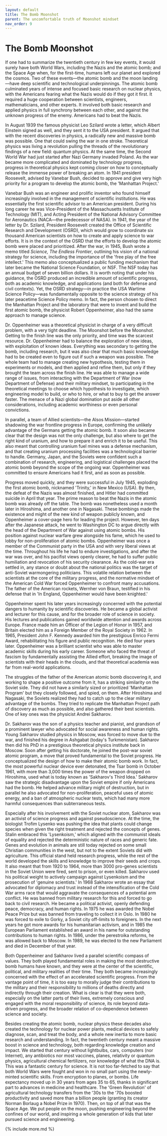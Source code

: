 ```yaml
---
layout: default
title: The Bomb Moonshot
parent: The uncomfortable truth of Moonshot mindset
nav_order: 9
---
```


# The Bomb Moonshot

If one had to summarize the twentieth century in few key events, it would surely have both World Wars, including the Nazis and the atomic bomb; and the Space Age when, for the first-time, humans left our planet and explored the cosmos. Two of these events—the atomic bomb and the moon landing—have deep scientific and technological underpinnings. The atomic bomb culminated years of intense and focused basic research on nuclear physics, with the Americans fearing what the Nazis would do if they got it first. It required a huge cooperation between scientists, engineers, mathematicians, and other experts. It involved both basic research and applied physics in full synchrony between each other, and against the unknown progress of the enemy. Americans had to beat the Nazis.

In August 1939 the famous physicist Leo Szilard wrote a letter, which Albert Einstein signed as well, and they sent it to the USA president. It argued that with the recent discoveries in physics, a radically new and massive bomb was possible. One that could swing the war in one stroke. Theoretical physics was living a revolution pulling the threads of the revolutionary findings of a new field: quantum physics. At the same time, the Second World War had just started after Nazi Germany invaded Poland. As the war became more complicated and dominated by technology progress, progress in theoretical physics kept coming closer on how to conceptually release the immense power of breaking an atom. In 1941 president Roosevelt, advised by Vanebar Bush, decided to approve and give very high priority for a program to develop the atomic bomb, the 'Manhattan Project.'

Vanebar Bush was an engineer and prolific inventor who found himself increasingly involved in the management of scientific institutions. He was essentially the first scientific advisor to an American president. During his long career he was Vice-President of the Massachusetts Institute of Technology (MIT), and Acting President of the National Advisory Committee for Aeronautics (NACA—the predecessor of NASA). In 1941, the year of the letter by Dr. Szilard, President Roosevelt created the Office of Scientific Research and Development (OSRD), which would grow to coordinate six thousand American scientists on how to create and apply science to war efforts. It is in the context of the OSRD that the efforts to develop the atomic bomb were placed and prioritized. After the war, in 1945, Bush wrote a memo titled _Science, The Endless Frontier_, outlining his vision of a national strategy for science, including the importance of the 'free play of the free intellect.' This memo also conceptualized a public funding mechanism that later became the National Science Foundation, or NSF. The NSF today has an annual budget of seven billion dollars. It is worth noting that under his guidance, the OSRD produced an incredible amount of scientific progress, both as academic knowledge, and applications (and both for defense and civil contexts). Yet, the OSRD strategy—in practice the USA Wartime Science Policy—was fundamentally opposite to the science strategy of his later peacetime Science Policy memo. In fact, the person chosen to direct the Manhattan Project and the laboratory that were to invent and build the first atomic bomb, the physicist Robert Oppenheimer, also had the same approach to manage science.

Dr. Oppenheimer was a theoretical physicist in charge of a very difficult problem, with a very tight deadline. The Moonshot before the Moonshot. Getting to the finish line was the only priority, and time was the scarcest resource. Dr. Oppenheimer had to balance the exploration of new ideas, with exploitation of known ideas. Everything was secondary to getting the bomb, including research, but it was also clear that much basic knowledge had to be created even to figure out if such a weapon was possible. The whole team had to manage creating new hypothesis, testing them in experiments or models, and then applied and refine them, but only if they brought the team across the finish line. He was able to manage a wide range of issues, from interacting with the Department of War (now Department of Defense) and their military mindset, to participating in the theoretical meetings to choose which hypothesis to investigate, which engineering model to build, or who to hire, or what to buy to get the answer faster. The menace of a Nazi global domination put aside all other considerations, including academic worthiness or even personal convictions.

In parallel, a team of Allied scientists—the Alsos Mission—started shadowing the war frontline progress in Europe, confirming the unlikely advantage of the Germans getting the atomic bomb. It soon also became clear that the design was not the only challenge, but also where to get the right kind of uranium, and how to prepare it and enrich it to be useful. This also meant that controlling uranium fuel mines was a defense mechanism, and that creating uranium processing facilities was a technological barrier to handle. Germany, Japan, and the Soviets were confident such a combination of research, engineering, and logistical challenges placed the atomic bomb beyond the scope of the ongoing war. Oppenheimer was committed to ensure Americans had it first, and as soon as possible.

Progress moved quickly, and they were successful in July 1945, exploding the first atomic bomb, nicknamed 'Trinity,' in New Mexico (USA). By then, the defeat of the Nazis was almost finished, and Hitler had committed suicide in April that year. The prime reason to beat the Nazis in the atomic bomb was already off the table. The bomb was nonetheless used a month later in Hiroshima, and another one in Nagasaki. These bombings made the existence and might of the new kind of weapon publicly known, and Oppenheimer a cover-page hero for leading the project. However, ten days after the Japanese attack, he went to Washington DC to argue directly with the head of the Department of War against using atomic bombs. His position against nuclear warfare grew alongside his fame, which he used to lobby for non-proliferation of atomic bombs. Oppenheimer was once a member of the Communist party in the USA and with very liberal views at the time. Throughout his life he had to endure investigations, and after the war was over, and his pacifist views openly clearer, he had to suffer public humiliation and revocation of his security clearance. As the cold-war era settled in, any stance or doubt about the national politics was the target of anti-Soviet warmongering politicians. This volatile relation between the scientists at the core of the military progress, and the normative mindset of the American Cold War forced Oppenheimer to confront many accusations. The father of the American rockets, Wernher von Braun, testified in his defense that in 'In England, Oppenheimer would have been knighted.'

Oppenheimer spent his later years increasingly concerned with the potential dangers to humanity by scientific discoveries. He became a global activist and lecturer for this cause, and for the broader role of science in society. His lectures and publications gained worldwide attention and awards across Europe. France made him an Officer of the Legion of Honor in 1957, and Britain elected him as a Foreign Member of the Royal Society in 1962. In 1965, President John F. Kennedy awarded him the prestigious Enrico Fermi Award, rehabilitating his figure and public recognition. He died four years later. Oppenheimer was a brilliant scientist who was able to master academic skills during his early career. Someone who faced the threat of fascism by fundamentally assisting the Allied effort, breaking the image of scientists with their heads in the clouds, and that theoretical academia was far from real-world applications.

The struggles of the father of the American atomic bomb discovering it, and working to shape a positive outcome from it, has a striking similarity on the Soviet side. They did not have a similarly sized or prioritized 'Manhattan Program' but they closely followed, and spied, on them. After Hiroshima and Nagasaki, the Soviets realized they had to catch up to the clear military advantage of the bombs. They tried to replicate the Manhattan Project path of discovery as much as possible, and also gathered their best scientists. One of key ones was the physicist Andrei Sakharov.

Dr. Sakharov was the son of a physics teacher and pianist, and grandson of a prominent lawyer who advocated for social awareness and human rights. Young Sakharov studied physics in Moscow, was forced to move due to the war, and finished his degree in Ashgabat (today's Turkmenistan). Sakharov then did his PhD in a prestigious theoretical physics institute back in Moscow. Soon after getting his doctorate, he joined the post-war soviet atomic program, a move that proved fundamental to the Soviet progress. He conceptualized the design of how to make their atomic bomb work. In fact, the most powerful nuclear device ever detonated, the Tsar bomb in October 1961, with more than 3,000 times the power of the weapon dropped on Hiroshima, used what is today known as 'Sakharov's Third Idea.' Sakharov saw the strategic disadvantage upon the Soviet empire if only Americans had the bomb. He helped advance military might of destruction, but in parallel he also advocated for non-proliferation, peaceful uses of atomic energy, and a ban of atmospheric nuclear tests, which had many more harmful consequences than subterraneous tests.

Especially after his involvement with the Soviet nuclear atom, Sakharov was an activist of science progress and against pseudoscience. At the time, the biologist Trofim Lysenko was pushing the idea that plants could change species when given the right treatment and rejected the concepts of genes. Stalin embraced this 'Lysenkoism,' which aligned with the communist ideals of equality and rejected the deterministic nature of races and generic fate. Genes and evolution in animals are still today rejected on some small Christian communities in the west, but not to the extent Soviets did with agriculture. This official stand held research progress, while the rest of the world developed the skills and knowledge to improve their seeds and crops. It also meant that from 1920 to 1964, more than 3000 pro-genes scientists in the Soviet Union were fired, sent to prison, or even killed. Sakharov used his political weight to actively campaign against Lysenkoism and the prosecution of 'genuine scientists.' In 1968 Sakharov wrote an essay that advocated for diplomacy and trust instead of the intensification of the Cold War arms race that would aggravate the consequences of a potential arm conflict. He was banned from military research for this and forced to go back to civil research. He became a political activist, openly defending peace, democracy, and human rights. In 1975 he was awarded the Nobel Peace Prize but was banned from traveling to collect it in Oslo. In 1980 he was forced to exile to Gorky, a Soviet city off-limits to foreigners. In the next years he got more awards for his humanitarian activism, and in 1985 the European Parliament established an award in his name for outstanding contributions to human rights. In 1986, under the perestroika reforms, he was allowed back to Moscow. In 1989, he was elected to the new Parliament and died in December of that year.

Both Oppenheimer and Sakharov lived a parallel scientific compass of values. They both played fundamental roles in making the most destructive bomb humans have known, and they were at the center of the scientific, political, and military realities of their time. They both became increasingly concerned with the effect of an accelerated scientific progress. From the vantage point of time, it is too easy to morally judge their contributions to the military and their responsibility to millions of deaths directly and indirectly through their creation. What is clear is that they were both, especially on the latter parts of their lives, extremely conscious and engaged with the moral responsibility of science, its role beyond data-driven progress, and the broader relation of co-dependence between science and society.

Besides creating the atomic bomb, nuclear physics these decades also created the technology for nuclear power plants, medical devices to safely diagnose, scan, and treat the body, and a whole new inertia to more basic research and understanding. In fact, the twentieth century meant a massive boost in science and technology, both regarding knowledge creation and impact. We started that century without lightbulbs, cars, computers (nor Internet), any antibiotics nor most vaccines, planes, relativity or quantum physics, agricultural chemical fertilizers, nor knowledge of what the DNA is. This was a fantastic century for science. It is not too far-fetched to say that both World Wars were fought and won in no small part using the newly-minted scientific skills. From encryption to planes, or bombs. Life expectancy moved up in 30 years from ages 35 to 65, thanks in significant part to advances in medicine and healthcare. The 'Green Revolution' of agricultural technology transfers from the '30s to the '70s boosted productivity and saved more than a billion people (granting its creator Norman Borlaug a Nobel Prize in 1970). Then, on top of all that was the Space Age. We put people on the moon, pushing engineering beyond the confines of our world, and inspiring a whole generation of kids that later pursued science and engineering.

{% include more.md %}
